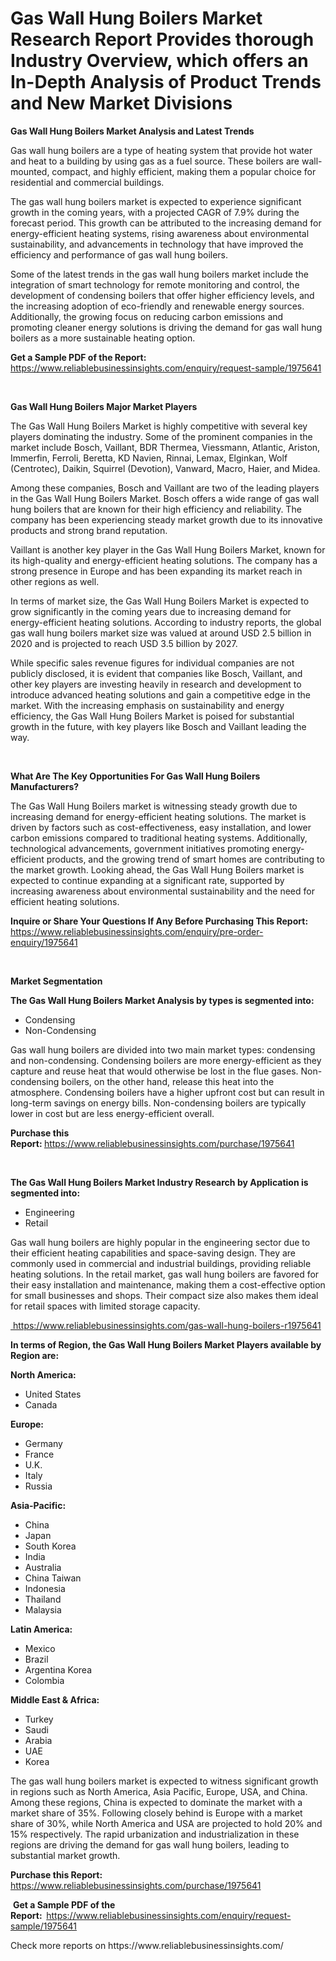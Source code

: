 <p><h1>Gas Wall Hung Boilers Market Research Report Provides thorough Industry Overview, which offers an In-Depth Analysis of Product Trends and New Market Divisions</h1></p><p><strong>Gas Wall Hung Boilers Market Analysis and Latest Trends</strong></p>
<p><p>Gas wall hung boilers are a type of heating system that provide hot water and heat to a building by using gas as a fuel source. These boilers are wall-mounted, compact, and highly efficient, making them a popular choice for residential and commercial buildings.</p><p>The gas wall hung boilers market is expected to experience significant growth in the coming years, with a projected CAGR of 7.9% during the forecast period. This growth can be attributed to the increasing demand for energy-efficient heating systems, rising awareness about environmental sustainability, and advancements in technology that have improved the efficiency and performance of gas wall hung boilers.</p><p>Some of the latest trends in the gas wall hung boilers market include the integration of smart technology for remote monitoring and control, the development of condensing boilers that offer higher efficiency levels, and the increasing adoption of eco-friendly and renewable energy sources. Additionally, the growing focus on reducing carbon emissions and promoting cleaner energy solutions is driving the demand for gas wall hung boilers as a more sustainable heating option.</p></p>
<p><strong>Get a Sample PDF of the Report:&nbsp;</strong> <a href="https://www.reliablebusinessinsights.com/enquiry/request-sample/1975641">https://www.reliablebusinessinsights.com/enquiry/request-sample/1975641</a></p>
<p>&nbsp;</p>
<p><strong>Gas Wall Hung Boilers Major Market Players</strong></p>
<p><p>The Gas Wall Hung Boilers Market is highly competitive with several key players dominating the industry. Some of the prominent companies in the market include Bosch, Vaillant, BDR Thermea, Viessmann, Atlantic, Ariston, Immerfin, Ferroli, Beretta, KD Navien, Rinnai, Lemax, Elginkan, Wolf (Centrotec), Daikin, Squirrel (Devotion), Vanward, Macro, Haier, and Midea.</p><p>Among these companies, Bosch and Vaillant are two of the leading players in the Gas Wall Hung Boilers Market. Bosch offers a wide range of gas wall hung boilers that are known for their high efficiency and reliability. The company has been experiencing steady market growth due to its innovative products and strong brand reputation.</p><p>Vaillant is another key player in the Gas Wall Hung Boilers Market, known for its high-quality and energy-efficient heating solutions. The company has a strong presence in Europe and has been expanding its market reach in other regions as well.</p><p>In terms of market size, the Gas Wall Hung Boilers Market is expected to grow significantly in the coming years due to increasing demand for energy-efficient heating solutions. According to industry reports, the global gas wall hung boilers market size was valued at around USD 2.5 billion in 2020 and is projected to reach USD 3.5 billion by 2027.</p><p>While specific sales revenue figures for individual companies are not publicly disclosed, it is evident that companies like Bosch, Vaillant, and other key players are investing heavily in research and development to introduce advanced heating solutions and gain a competitive edge in the market. With the increasing emphasis on sustainability and energy efficiency, the Gas Wall Hung Boilers Market is poised for substantial growth in the future, with key players like Bosch and Vaillant leading the way.</p></p>
<p>&nbsp;</p>
<p><strong>What Are The Key Opportunities For Gas Wall Hung Boilers Manufacturers?</strong></p>
<p><p>The Gas Wall Hung Boilers market is witnessing steady growth due to increasing demand for energy-efficient heating solutions. The market is driven by factors such as cost-effectiveness, easy installation, and lower carbon emissions compared to traditional heating systems. Additionally, technological advancements, government initiatives promoting energy-efficient products, and the growing trend of smart homes are contributing to the market growth. Looking ahead, the Gas Wall Hung Boilers market is expected to continue expanding at a significant rate, supported by increasing awareness about environmental sustainability and the need for efficient heating solutions.</p></p>
<p><strong>Inquire or Share Your Questions If Any Before Purchasing This Report:</strong> <a href="https://www.reliablebusinessinsights.com/enquiry/pre-order-enquiry/1975641">https://www.reliablebusinessinsights.com/enquiry/pre-order-enquiry/1975641</a></p>
<p>&nbsp;</p>
<p><strong>Market Segmentation</strong></p>
<p><strong>The Gas Wall Hung Boilers Market Analysis by types is segmented into:</strong></p>
<p><ul><li>Condensing</li><li>Non-Condensing</li></ul></p>
<p><p>Gas wall hung boilers are divided into two main market types: condensing and non-condensing. Condensing boilers are more energy-efficient as they capture and reuse heat that would otherwise be lost in the flue gases. Non-condensing boilers, on the other hand, release this heat into the atmosphere. Condensing boilers have a higher upfront cost but can result in long-term savings on energy bills. Non-condensing boilers are typically lower in cost but are less energy-efficient overall.</p></p>
<p><strong>Purchase this Report:&nbsp;</strong><a href="https://www.reliablebusinessinsights.com/purchase/1975641">https://www.reliablebusinessinsights.com/purchase/1975641</a></p>
<p>&nbsp;</p>
<p><strong>The Gas Wall Hung Boilers Market Industry Research by Application is segmented into:</strong></p>
<p><ul><li>Engineering</li><li>Retail</li></ul></p>
<p><p>Gas wall hung boilers are highly popular in the engineering sector due to their efficient heating capabilities and space-saving design. They are commonly used in commercial and industrial buildings, providing reliable heating solutions. In the retail market, gas wall hung boilers are favored for their easy installation and maintenance, making them a cost-effective option for small businesses and shops. Their compact size also makes them ideal for retail spaces with limited storage capacity.</p></p>
<p><a href="https://www.reliablebusinessinsights.com/gas-wall-hung-boilers-r1975641">&nbsp;https://www.reliablebusinessinsights.com/gas-wall-hung-boilers-r1975641</a></p>
<p><strong>In terms of Region, the Gas Wall Hung Boilers Market Players available by Region are:</strong></p>
<p>
    <p> <strong> North America: </strong>
        <ul>
            <li>United States</li>
            <li>Canada</li>
        </ul>
        </p> 
    <p> <strong> Europe: </strong>
        <ul>
            <li>Germany</li>
            <li>France</li>
            <li>U.K.</li>
            <li>Italy</li>
            <li>Russia</li>
        </ul>
        </p> 
    <p> <strong> Asia-Pacific: </strong>
        <ul>
            <li>China</li>
            <li>Japan</li>
            <li>South Korea</li>
            <li>India</li>
            <li>Australia</li>
            <li>China Taiwan</li>
            <li>Indonesia</li>
            <li>Thailand</li>
            <li>Malaysia</li>
        </ul>
        </p> 
    <p> <strong> Latin America: </strong>
        <ul>
            <li>Mexico</li>
            <li>Brazil</li>
            <li>Argentina Korea</li>
            <li>Colombia</li>
        </ul>
        </p> 
    <p> <strong> Middle East & Africa: </strong>
        <ul>
            <li>Turkey</li>
            <li>Saudi</li>
            <li>Arabia</li>
            <li>UAE</li>
            <li>Korea</li>
        </ul>
    </p>
    </p>
<p><p>The gas wall hung boilers market is expected to witness significant growth in regions such as North America, Asia Pacific, Europe, USA, and China. Among these regions, China is expected to dominate the market with a market share of 35%. Following closely behind is Europe with a market share of 30%, while North America and USA are projected to hold 20% and 15% respectively. The rapid urbanization and industrialization in these regions are driving the demand for gas wall hung boilers, leading to substantial market growth.</p></p>
<p><strong>Purchase this Report: </strong><a href="https://www.reliablebusinessinsights.com/purchase/1975641">https://www.reliablebusinessinsights.com/purchase/1975641</a></p>
<p>&nbsp;<strong>Get a Sample PDF of the Report:&nbsp;&nbsp;</strong><a href="https://www.reliablebusinessinsights.com/enquiry/request-sample/1975641">https://www.reliablebusinessinsights.com/enquiry/request-sample/1975641</a></p>
<p><strong></strong></p>
<p>Check more reports on https://www.reliablebusinessinsights.com/</p>